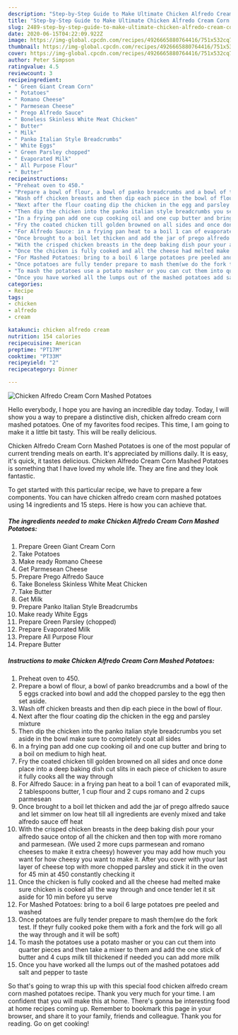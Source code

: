 ```yaml
---
description: "Step-by-Step Guide to Make Ultimate Chicken Alfredo Cream Corn Mashed Potatoes"
title: "Step-by-Step Guide to Make Ultimate Chicken Alfredo Cream Corn Mashed Potatoes"
slug: 2489-step-by-step-guide-to-make-ultimate-chicken-alfredo-cream-corn-mashed-potatoes
date: 2020-06-15T04:22:09.922Z
image: https://img-global.cpcdn.com/recipes/4926665880764416/751x532cq70/chicken-alfredo-cream-corn-mashed-potatoes-recipe-main-photo.jpg
thumbnail: https://img-global.cpcdn.com/recipes/4926665880764416/751x532cq70/chicken-alfredo-cream-corn-mashed-potatoes-recipe-main-photo.jpg
cover: https://img-global.cpcdn.com/recipes/4926665880764416/751x532cq70/chicken-alfredo-cream-corn-mashed-potatoes-recipe-main-photo.jpg
author: Peter Simpson
ratingvalue: 4.5
reviewcount: 3
recipeingredient:
- " Green Giant Cream Corn"
- " Potatoes"
- " Romano Cheese"
- " Parmesean Cheese"
- " Prego Alfredo Sauce"
- " Boneless Skinless White Meat Chicken"
- " Butter"
- " Milk"
- " Panko Italian Style Breadcrumbs"
- " White Eggs"
- " Green Parsley chopped"
- " Evaporated Milk"
- " All Purpose Flour"
- " Butter"
recipeinstructions:
- "Preheat oven to 450."
- "Prepare a bowl of flour, a bowl of panko breadcrumbs and a bowl of the 5 eggs cracked into bowl and add the chopped parsley to the egg then set aside."
- "Wash off chicken breasts and then dip each piece in the bowl of flour."
- "Next after the flour coating dip the chicken in the egg and parsley mixture"
- "Then dip the chicken into the panko italian style breadcrumbs you set aside in the bowl make sure to completely coat all sides"
- "In a frying pan add one cup cooking oil and one cup butter and bring to a boil on medium to high heat."
- "Fry the coated chicken till golden browned on all sides and once done place into a deep baking dish cut slits in each piece of chicken to asure it fully cooks all the way through"
- "For Alfredo Sauce: in a frying pan heat to a boil 1 can of evaporated milk, 2 tablespoons butter, 1 cup flour and 2 cups romano and 2 cups parmesean"
- "Once brought to a boil let thicken and add the jar of prego alfredo sauce and let simmer on low heat till all ingredients are evenly mixed and take alfredo sauce off heat"
- "With the crisped chicken breasts in the deep baking dish pour your alfredo sauce ontop of all the chicken and then top with more romano and parmesean. (We used 2 more cups parmesean and romano cheeses to make it extra cheesy) however you may add how much you want for how cheesy you want to make it. After you cover with your last layer of cheese top with more chopped parsley and stick it in the oven for 45 min at 450 constantly checking it"
- "Once the chicken is fully cooked and all the cheese had melted make sure chicken is cooked all the way through and once tender let it sit aside for 10 min before yu serve"
- "For Mashed Potatoes: bring to a boil 6 large potatoes pre peeled and washed"
- "Once potatoes are fully tender prepare to mash them(we do the fork test. If theyr fully cooked poke them with a fork and the fork will go all the way through and it will be soft)"
- "To mash the potatoes use a potato masher or you can cut them into quarter pieces and then take a mixer to them and add the one stick of butter and 4 cups milk till thickened if needed you can add more milk"
- "Once you have worked all the lumps out of the mashed potatoes add salt and pepper to taste"
categories:
- Recipe
tags:
- chicken
- alfredo
- cream

katakunci: chicken alfredo cream 
nutrition: 154 calories
recipecuisine: American
preptime: "PT17M"
cooktime: "PT33M"
recipeyield: "2"
recipecategory: Dinner

---
```



![Chicken Alfredo Cream Corn Mashed Potatoes](https://img-global.cpcdn.com/recipes/4926665880764416/751x532cq70/chicken-alfredo-cream-corn-mashed-potatoes-recipe-main-photo.jpg)

Hello everybody, I hope you are having an incredible day today. Today, I will show you a way to prepare a distinctive dish, chicken alfredo cream corn mashed potatoes. One of my favorites food recipes. This time, I am going to make it a little bit tasty. This will be really delicious.

Chicken Alfredo Cream Corn Mashed Potatoes is one of the most popular of current trending meals on earth. It's appreciated by millions daily. It is easy, it's quick, it tastes delicious. Chicken Alfredo Cream Corn Mashed Potatoes is something that I have loved my whole life. They are fine and they look fantastic.




To get started with this particular recipe, we have to prepare a few components. You can have chicken alfredo cream corn mashed potatoes using 14 ingredients and 15 steps. Here is how you can achieve that.

<!--inarticleads1-->

##### The ingredients needed to make Chicken Alfredo Cream Corn Mashed Potatoes:

1. Prepare  Green Giant Cream Corn
1. Take  Potatoes
1. Make ready  Romano Cheese
1. Get  Parmesean Cheese
1. Prepare  Prego Alfredo Sauce
1. Take  Boneless Skinless White Meat Chicken
1. Take  Butter
1. Get  Milk
1. Prepare  Panko Italian Style Breadcrumbs
1. Make ready  White Eggs
1. Prepare  Green Parsley (chopped)
1. Prepare  Evaporated Milk
1. Prepare  All Purpose Flour
1. Prepare  Butter




<!--inarticleads2-->

##### Instructions to make Chicken Alfredo Cream Corn Mashed Potatoes:

1. Preheat oven to 450.
1. Prepare a bowl of flour, a bowl of panko breadcrumbs and a bowl of the 5 eggs cracked into bowl and add the chopped parsley to the egg then set aside.
1. Wash off chicken breasts and then dip each piece in the bowl of flour.
1. Next after the flour coating dip the chicken in the egg and parsley mixture
1. Then dip the chicken into the panko italian style breadcrumbs you set aside in the bowl make sure to completely coat all sides
1. In a frying pan add one cup cooking oil and one cup butter and bring to a boil on medium to high heat.
1. Fry the coated chicken till golden browned on all sides and once done place into a deep baking dish cut slits in each piece of chicken to asure it fully cooks all the way through
1. For Alfredo Sauce: in a frying pan heat to a boil 1 can of evaporated milk, 2 tablespoons butter, 1 cup flour and 2 cups romano and 2 cups parmesean
1. Once brought to a boil let thicken and add the jar of prego alfredo sauce and let simmer on low heat till all ingredients are evenly mixed and take alfredo sauce off heat
1. With the crisped chicken breasts in the deep baking dish pour your alfredo sauce ontop of all the chicken and then top with more romano and parmesean. (We used 2 more cups parmesean and romano cheeses to make it extra cheesy) however you may add how much you want for how cheesy you want to make it. After you cover with your last layer of cheese top with more chopped parsley and stick it in the oven for 45 min at 450 constantly checking it
1. Once the chicken is fully cooked and all the cheese had melted make sure chicken is cooked all the way through and once tender let it sit aside for 10 min before yu serve
1. For Mashed Potatoes: bring to a boil 6 large potatoes pre peeled and washed
1. Once potatoes are fully tender prepare to mash them(we do the fork test. If theyr fully cooked poke them with a fork and the fork will go all the way through and it will be soft)
1. To mash the potatoes use a potato masher or you can cut them into quarter pieces and then take a mixer to them and add the one stick of butter and 4 cups milk till thickened if needed you can add more milk
1. Once you have worked all the lumps out of the mashed potatoes add salt and pepper to taste




So that's going to wrap this up with this special food chicken alfredo cream corn mashed potatoes recipe. Thank you very much for your time. I am confident that you will make this at home. There's gonna be interesting food at home recipes coming up. Remember to bookmark this page in your browser, and share it to your family, friends and colleague. Thank you for reading. Go on get cooking!
